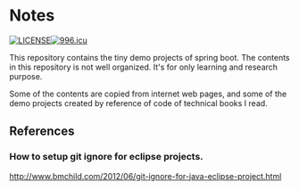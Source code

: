 # Notes

[![LICENSE](https://img.shields.io/badge/license-Anti%20996-blue.svg)](https://github.com/996icu/996.ICU/blob/master/LICENSE)[![996.icu](https://img.shields.io/badge/link-996.icu-red.svg)](https://996.icu)

This repository contains the tiny demo projects of spring boot.  The contents in this repository is not well organized. It's for only learning and research purpose. 

Some of the contents are copied from internet web pages, and some of the demo projects created by reference of code of technical books I read.



## References

### How to setup git ignore for eclipse projects.

<http://www.bmchild.com/2012/06/git-ignore-for-java-eclipse-project.html>